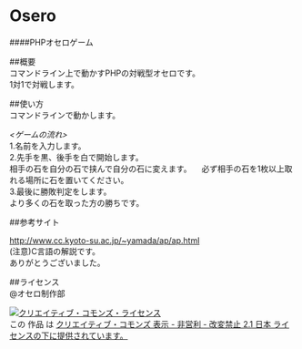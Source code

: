 Osero
=====

####PHPオセロゲーム   

##概要    
コマンドライン上で動かすPHPの対戦型オセロです。   
1対1で対戦します。    


##使い方   
コマンドラインで動かします。    

_<ゲームの流れ>_    
1.名前を入力します。    
2.先手を黒、後手を白で開始します。    
  相手の石を自分の石で挟んで自分の石に変えます。
　必ず相手の石を1枚以上取れる場所に石を置いてください。   
3.最後に勝敗判定をします。    
  より多くの石を取った方の勝ちです。    

##参考サイト   

http://www.cc.kyoto-su.ac.jp/~yamada/ap/ap.html   
(注意)C言語の解説です。   
ありがとうございました。        

##ライセンス   
@オセロ制作部   

<a rel="license" href="http://creativecommons.org/licenses/by-nc-nd/2.1/jp/"><img alt="クリエイティブ・コモンズ・ライセンス" style="border-width:0" src="http://i.creativecommons.org/l/by-nc-nd/2.1/jp/88x31.png" /></a><br />この 作品 は <a rel="license" href="http://creativecommons.org/licenses/by-nc-nd/2.1/jp/">クリエイティブ・コモンズ 表示 - 非営利 - 改変禁止 2.1 日本 ライセンスの下に提供されています。</a>
